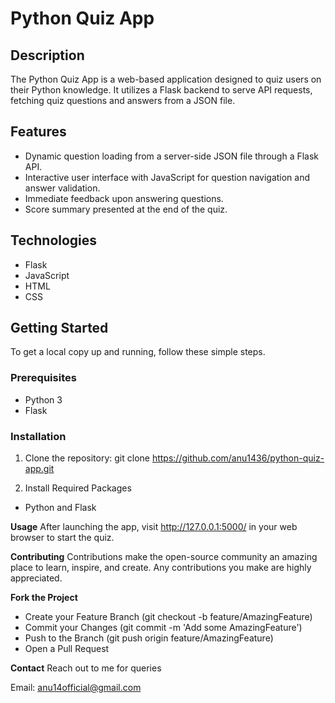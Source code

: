 # Python Quiz App

## Description

The Python Quiz App is a web-based application designed to quiz users on their Python knowledge. It utilizes a Flask backend to serve API requests, fetching quiz questions and answers from a JSON file.

## Features

- Dynamic question loading from a server-side JSON file through a Flask API.
- Interactive user interface with JavaScript for question navigation and answer validation.
- Immediate feedback upon answering questions.
- Score summary presented at the end of the quiz.

## Technologies

- Flask
- JavaScript
- HTML
- CSS

## Getting Started

To get a local copy up and running, follow these simple steps.

### Prerequisites

- Python 3
- Flask

### Installation

1. Clone the repository:
git clone https://github.com/anu1436/python-quiz-app.git

2. Install Required Packages
 - Python and Flask

**Usage**
After launching the app, visit http://127.0.0.1:5000/ in your web browser to start the quiz.

**Contributing**
Contributions make the open-source community an amazing place to learn, inspire, and create. Any contributions you make are highly appreciated.

**Fork the Project**
- Create your Feature Branch (git checkout -b feature/AmazingFeature)
- Commit your Changes (git commit -m 'Add some AmazingFeature')
- Push to the Branch (git push origin feature/AmazingFeature)
- Open a Pull Request


**Contact**
Reach out to me for queries

Email: anu14official@gmail.com  
